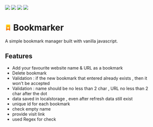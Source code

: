 <div style="display:inline;"><img src="https://img.shields.io/badge/HTML5-E34F26?style=for-the-badge&logo=html5&logoColor=white">
<img src="https://img.shields.io/badge/JavaScript-323330?style=for-the-badge&logo=javascript&logoColor=F7DF1E">
<img src="https://img.shields.io/badge/CSS3-1572B6?style=for-the-badge&logo=css3&logoColor=white">
<img src="https://img.shields.io/badge/Bootstrap-563D7C?style=for-the-badge&logo=bootstrap&logoColor=white"></div>

# <img src="img/logo.jpg" style="width:20px; height:20px;"> Bookmarker
A simple bookmark manager built with vanilla javascript.
## Features
- Add your favourite website name & URL as a bookmark
- Delete bookmark
- Validation : if the new bookmark that entered already exists , then it won't be accepted
- Validation : name should be no less than 2 char , URL no less than 2 char after the dot
- data saved in localstorage , even after refresh data still exist 
- unique id for each bookmark
- check empty name 
- provide visit link 
- used Regex for check
